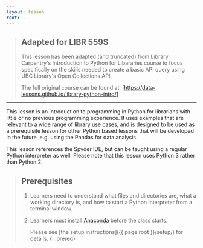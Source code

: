 ```yaml
---
layout: lesson
root: .
---
```


> ## Adapted for LIBR 559S
>
> This lesson has been adapted (and truncated) from Library Carpentry's Introduction to Python for Libararies course to focus specifically on the skills needed to create a basic API query using UBC Library's Open Collections API.
>
> The full original course can be found at: [https://data-lessons.github.io/library-python-intro/]

----


This lesson is an introduction to programming in Python
for librarians with little or no previous programming experience.
It uses examples that are relevant to a wide range of library use cases,
and is designed to be used as a prerequisite lesson for other Python based lessons
that will be developed in the future, e.g. using the Pandas for data analysis.

This lesson references the Spyder IDE,
but can be taught using a regular Python interpreter as well.
Please note that this lesson uses Python 3 rather than Python 2.


> ## Prerequisites
>
> 1. Learners need to understand what files and directories are,
>    what a working directory is,
>    and how to start a Python interpreter from a terminal window.
>
> 2. Learners must install [Anaconda](https://www.continuum.io/downloads) before the class starts.
>
>    Please see [the setup instructions]({{ page.root }}/setup/)
>    for details.
{: .prereq}
